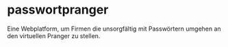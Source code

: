 passwortpranger
===============

Eine Webplatform, um Firmen die unsorgfältig mit Passwörtern umgehen an den virtuellen Pranger zu stellen.
